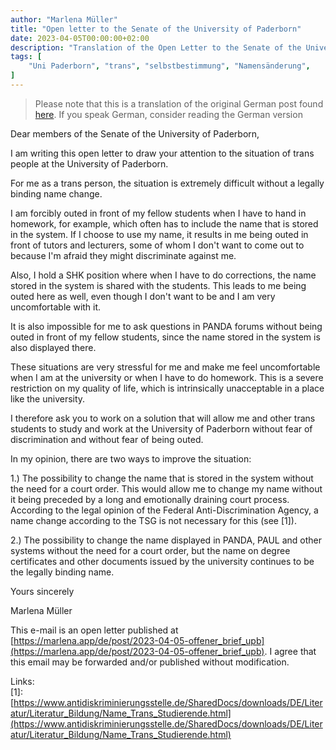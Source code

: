 ```yaml
---
author: "Marlena Müller"
title: "Open letter to the Senate of the University of Paderborn"
date: 2023-04-05T00:00:00+02:00
description: "Translation of the Open Letter to the Senate of the University of Paderborn concerning the situation of trans people at the University of Paderborn"
tags: [
    "Uni Paderborn", "trans", "selbstbestimmung", "Namensänderung",
]
---
```


> Please note that this is a translation of the original German post found [here](https://marlena.app/de/post/2023-04-05-offener_brief_upb). If you speak German, consider reading the German version


Dear members of the Senate of the University of Paderborn,

I am writing this open letter to draw your attention to the situation of trans people at the University of Paderborn.

For me as a trans person, the situation is extremely difficult without a legally binding name change.

I am forcibly outed in front of my fellow students when I have to hand in homework, for example, which often has to include the name that is stored in the system. If I choose to use my name, it results in me being outed in front of tutors and lecturers, some of whom I don't want to come out to because I'm afraid they might discriminate against me.

Also, I hold a SHK position where when I have to do corrections, the name stored in the system is shared with the students. This leads to me being outed here as well, even though I don't want to be and I am very uncomfortable with it.

It is also impossible for me to ask questions in PANDA forums without being outed in front of my fellow students, since the name stored in the system is also displayed there.

These situations are very stressful for me and make me feel uncomfortable when I am at the university or when I have to do homework. This is a severe restriction on my quality of life, which is intrinsically unacceptable in a place like the university.

I therefore ask you to work on a solution that will allow me and other trans students to study and work at the University of Paderborn without fear of discrimination and without fear of being outed.

In my opinion, there are two ways to improve the situation:

1.) The possibility to change the name that is stored in the system without the need for a court order. This would allow me to change my name without it being preceded by a long and emotionally draining court process. According to the legal opinion of the Federal Anti-Discrimination Agency, a name change according to the TSG is not necessary for this (see [1]).

2.) The possibility to change the name displayed in PANDA, PAUL and other systems without the need for a court order, but the name on degree certificates and other documents issued by the university continues to be the legally binding name.

Yours sincerely

Marlena Müller

This e-mail is an open letter published at [https://marlena.app/de/post/2023-04-05-offener_brief_upb](https://marlena.app/de/post/2023-04-05-offener_brief_upb). I agree that this email may be forwarded and/or published without modification.

Links:  
[1]: [https://www.antidiskriminierungsstelle.de/SharedDocs/downloads/DE/Literatur/Literatur_Bildung/Name_Trans_Studierende.html](https://www.antidiskriminierungsstelle.de/SharedDocs/downloads/DE/Literatur/Literatur_Bildung/Name_Trans_Studierende.html)
